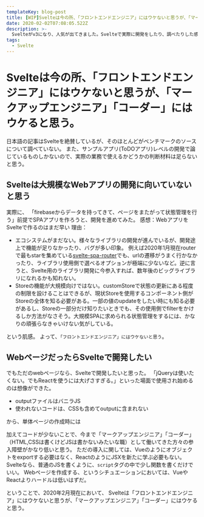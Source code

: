 ```yaml
---
templateKey: blog-post
title: [WIP]Svelteは今の所、「フロントエンドエンジニア」にはウケないと思うが、「マークアップエンジニア」「コーダー」にはウケると思う。
date: 2020-02-02T07:08:05.522Z
description: >-
  Svelteがv3になり、人気が出てきました。Svelteで実際に開発をしたり、調べたりした感想です。
tags:
  - Svelte
---
```


# Svelteは今の所、「フロントエンドエンジニア」にはウケないと思うが、「マークアップエンジニア」「コーダー」にはウケると思う。

日本語の記事はSvelteを絶賛しているが、そのほとんどがベンチマークのソースについて調べていない。
また、サンプルアプリ(ToDOアプリ)レベルの開発で論じているものしかないので、実際の業務で使えるかどうかの判断材料は足らないと思う。

## Svelteは大規模なWebアプリの開発に向いていないと思う
実際に、
「firebaseからデータを持ってきて、ページをまたがって状態管理を行う」前提でSPAアプリを作ろうと、開発を進めてみた。
感想：WebアプリをSvelteで作るのはまだ早い
理由：
- エコシステムがまだない。様々なライブラリの開発が進んでいるが、開発途上で機能が足りなかったり、バグが多い印象。
例えば2020年1月現在routerで最もstarを集めている[svelte-spa-router](https://github.com/ItalyPaleAle/svelte-spa-router)でも、urlの遷移がうまく行かなかったり、ライブラリ使用側で選べるオプションが極端に少ないなど。逆に言うと、Svelte用のライブラリ開発に今参入すれば、数年後のビッグライブラリになれるかも知れない。
- Storeの機能が大規模向けではない。customStoreで状態の更新にある程度の制限を設けることはできるが、現状Storeを使用するコンポーネント側がStoreの全体を知る必要がある。一部の値のupdateをしたい時にも知る必要があるし、Storeの一部分だけ知りたいときでも、その使用側でfilterをかけるしか方法がなさそう。大規模SPAに求められる状態管理をするには、かなりの頑張らなきゃいけない気がしている。

という肌感。
よって、`「フロントエンドエンジニア」にはウケないと思う`。

## WebページだったらSvelteで開発したい
でもただのwebページなら、Svelteで開発したいと思った。
「jQueryは使いたくない。でもReactを使うには大げさすぎる。」といった場面で使用され始めるのは想像ができた。

- outputファイルはバニラJS
- 使われないコードは、CSSも含めてoutputに含まれない

から、単体ページの作成時には

加えてコードが少ないことで、今まで「マークアップエンジニア」「コーダー」（HTML,CSSは書くけどJSは書かないみたいな職）として働いてきた方々の参入障壁がかなり低いと思う。
ただの導入に関しては、Vueのようにオブジェクトをexportする必要はなく、ReactのようにJSXを新たに学ぶ必要もない。
Svelteなら、普通のJSを書くように、`script`タグの中で少し関数を書くだけでいい。
Webページを作成する、というシチュエーションにおいては、VueやReactよりハードルは低いはずだ。

ということで、2020年2月現在において、
Svelteは「フロントエンドエンジニア」にはウケないと思うが、「マークアップエンジニア」「コーダー」にはウケると思う。